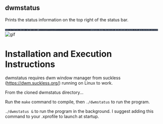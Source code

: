 ## dwmstatus
Prints the status information on the top right of the status bar.

![Screenshot](https://github.com/ZmanSilver/scripts/blob/master/screen.png)
![gif](dwmstatus.gif)

# Installation and Execution Instructions
dwmstatus requires dwm window manager from suckless (https://dwm.suckless.org/) running on Linux to work.

From the cloned dwmstatus directory...

Run the `make` command to compile, then `./dwmstatus` to run the program.

`./dwmstatus &` to run the program in the background.
I suggest adding this command to your .xprofile to launch at startup.
